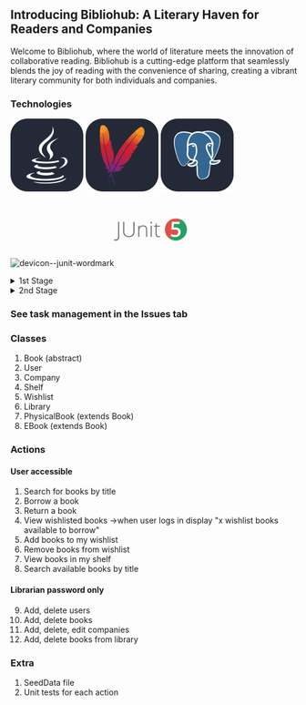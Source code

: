 ## Introducing Bibliohub: A Literary Haven for Readers and Companies

Welcome to Bibliohub, where the world of literature meets the innovation of collaborative reading. Bibliohub is a cutting-edge platform that seamlessly blends the joy of reading with the convenience of sharing, creating a vibrant literary community for both individuals and companies.

### Technologies

<img src="https://github.com/tandpfun/skill-icons/blob/main/icons/Java-Dark.svg" width="128px" height="128px" /> <img src="https://github.com/tandpfun/skill-icons/blob/main/icons/Maven-Dark.svg"  width="128px" height="128px"/> <img src="https://github.com/tandpfun/skill-icons/blob/main/icons/PostgreSQL-Dark.svg"  width="128px" height="128px"/> 
![devicon--junit-wordmark](https://github.com/flawreen/Bibliohub/assets/83332450/b6e08bec-aebc-478a-b2fc-992cef30f740)<svg xmlns="http://www.w3.org/2000/svg" width="128" height="128" viewBox="0 0 128 128">
	<path fill="#dc514a" d="M108.79 44.601c-4.777-.092-9.332 1.169-13.23 4.77c-8.154 7.546-8.398 20.46-.522 28.283c1.42 1.41 3.107 2.71 4.959 3.502c.485-1.627.39-3.593.236-5.525c-.036-.039-.072-.075-.102-.118c-.516-.768-.134-2.785-.134-3.7c3.26.576 5.908 2.367 9.395 1.328c3.41-1.019 4.835-5.936 1.827-8.269c-1.815-1.405-4.513-1.213-6.654-.954c-1.284.154-2.894.628-3.78-.741c-.527-.804.015-2.781.103-3.693l.08-.792c.228-2.8.596-5.625.596-8.425h13.833V45.47c-2.221-.507-4.437-.827-6.608-.868z" />
	<path fill="#23a161" d="M115.192 45.535v8.438h-10.049l-.52 6.489c2.229-.175 4.294-.569 6.522-.043c1.528.357 2.96 1.078 4.024 2.249c2.96 3.263 2.374 9.386-1.024 12.14c-.963.781-2.065 1.292-3.23 1.619a10.789 10.789 0 0 1-3.177.485c-.388.02-.776.033-1.161.033a18.5 18.5 0 0 1-4.96-.668c-.405-.114-1.037-.275-1.436-.57l-.259-.059l-.131 5.449c10.354 5.49 23.55-.382 27.263-11.159c3.14-9.108-1.722-22.01-11.862-24.403" />
	<path fill="#737373" d="M64.902 49.977c-1.357.53-.998 4.087.776 3.438c1.556-.57 1.047-4.15-.776-3.438m-57.814.29v21.287c0 2.518.72 6.45-.968 8.564c-1.59 1.996-3.93 1.26-6.08 1.17c0 .45-.151 1.233.132 1.61c.525.706 2.244.466 3 .466c2.455-.004 4.752-1.14 5.46-3.633c.907-3.204.41-6.952.41-10.254v-19.21zm8.87 0v13.889c0 2.841-.242 5.817 1.095 8.436c3.175 6.225 14.266 6.12 17.614.128c1.451-2.604 1.257-5.687 1.257-8.564V50.267h-2.086v14.02c0 2.53.318 5.221-.955 7.526c-2.73 4.946-11.449 4.77-14.016-.259c-1.221-2.392-.95-5.193-.95-7.788V50.267Zm54.025 8.438h2.873v11.679c0 1.898-.055 4.143 1.442 5.567c1.774 1.691 4.615 1.238 6.776.792v-1.555c-1.507.064-3.319.693-4.696-.22c-1.564-1.038-1.568-3.047-1.568-4.71V58.704h5.743v-1.687H74.81v-4.672c-2.176.008-1.002 2.985-2.053 4.23c-1.007 1.198-2.77.087-2.774 2.13M44.54 59.744h-.132l-.262-2.726H42.45v19.726h1.958V67.53c0-2.157-.071-4.413 1.019-6.359c1.73-3.104 7.664-3.963 9.861-.907c1.086 1.516.994 3.8.994 5.579v10.9h1.827v-10.9c0-2.121.175-4.433-.9-6.359c-2.225-3.98-10.609-3.861-12.67.259m19.833-2.726v19.725h1.958V57.016Zm0 0" />
</svg>

<details>
    <summary>1st Stage</summary>
    
- [x] sa se creeze o lista pe baza temei alese cu cel putin 10 actiuni/interogari care 
    se pot face in cadrul sistemului si o lista cu cel putin 8 tipuri de obiecte.
- [ ] clase simple cu atribute private / protected si metode de acces
- [ ] cel putin 2 colectii diferite capabile sa gestioneze obiectele definite anterior 
    (eg: List, Set, Map etc.) dintre care cel putin una sa fie sortata; se vor folosi array-uri uni-/bidimensionale in cazul in care nu se parcurg colectiile 
    pana la data checkpoint-ului.
- [x] utilizare mostenire pentru crearea de clase aditionale si utilizarea lor 
    in cadrul colectiilor
- [ ] cel putin o clasa serviciu care sa expuna operatiile sistemului
- [ ] o clasa Main din care sunt facute apeluri catre servicii

</details>

<details>
    <summary>2nd Stage</summary>

- Extindeti proiectul din prima etapa prin realizarea persistentei utilizant o baza de date relationala si JDBC
  - [ ] sa se realizeze servicii care sa expuna operatii CRUD pentru cel putin 4 clase
  - [ ] se vor realiza servicii singleton generice pentru scrierea si citirea din baza de date
- Realizarea unui serviciu de audit
  - [ ] se va realiza un serviciu care scrie intr-un fisier de tip CSV de fiecare data cand este executata una dintre actiunile descrise in prima etapa. Structura fisierului: nume_actiune, timestamp
</details>


### See task management in the Issues tab


### Classes
1. Book (abstract)
2. User
3. Company
4. Shelf
5. Wishlist
6. Library
7. PhysicalBook (extends Book)
8. EBook (extends Book)


### Actions
#### User accessible
1. Search for books by title
2. Borrow a book
3. Return a book
4. View wishlisted books  ->when user logs in display "x wishlist books available to borrow"
5. Add books to my wishlist
6. Remove books from wishlist
7. View books in my shelf
8. Search available books by title
#### Librarian password only
9. Add, delete users
10. Add, delete books
11. Add, delete, edit companies
12. Add, delete books from library

### Extra
1. SeedData file
2. Unit tests for each action
